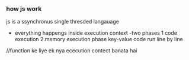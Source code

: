 ### how js work 
js is a ssynchronus single thresded langauage 

- everything happengs inside execution context
-two phases 
1 code execution      2.memory execution phase 
key-value                 code run line by line

//function ke liye ek nya ececution contect banata hai 
